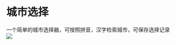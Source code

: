 城市选择
===

一个简单的城市选择器，可按照拼音，汉字检索城市，可保存选择记录<br>
![](http://code.cocoachina.com/uploads/attachments/20160316/129991/458ad90bf60c91723b5f0fe2d0ffe910.png) 

